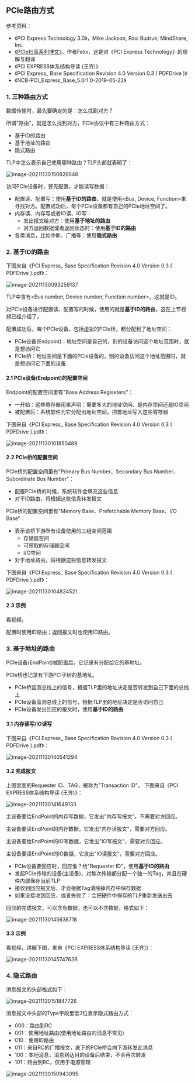 ## PCIe路由方式

参考资料：

* 《PCI Express Technology 3.0》，Mike Jackson, Ravi Budruk; MindShare, Inc.
* [《PCIe扫盲系列博文》](http://blog.chinaaet.com/justlxy/p/5100053251)，作者Felix，这是对《PCI Express Technology》的理解与翻译
* 《PCI EXPRESS体系结构导读 (王齐)》
* 《PCI Express_ Base Specification Revision 4.0 Version 0.3 ( PDFDrive )》
* 《NCB-PCI_Express_Base_5.0r1.0-2019-05-22》



### 1. 三种路由方式

数据传输时，最先要确定的是：怎么找到对方？

所谓"路由"，就是怎么找到对方，PCIe协议中有三种路由方式：

* 基于ID的路由
* 基于地址的路由
* 隐式路由

TLP中怎么表示自己使用哪种路由？TLP头部就表明了：

![image-20211130150826548](pic/10_PCI_PCIe/47_tlp_head_detail.png)



访问PCIe设备时，要先配置，才能读写数据：

* 配置读、配置写：使用**基于ID的路由**，就是使用<Bus, Device, Function>来寻找对方。配置成功后，每个PCIe设备都有自己的PCIe地址空间了。
* 内存读、内存写或者IO读、IO写：
  * 发出报文给对方：使用**基于地址的路由**
  * 对方返回数据或者返回状态时：使用**基于ID的路由**
* 各类消息，比如中断、广播等：使用**隐式路由**



### 2. 基于ID的路由

下图来自《PCI Express_ Base Specification Revision 4.0 Version 0.3 ( PDFDrive ).pdf》：

![image-20211130093259137](pic/10_PCI_PCIe/40_id_routing_header.png)



TLP中含有<Bus number, Device number, Function number>，这就是ID。

对PCIe设备进行配置读、配置写的时候，使用的就是**基于ID的路由**，这在上节视频已经介绍了。

配置成功后，每个PCIe设备，包括虚拟的PCIe桥，都分配到了地址空间：

* PCIe设备(Endpoint)：地址空间是自己的，别的设备访问这个地址范围时，就是想访问它
* PCIe桥：地址空间是下面的PCIe设备的，别的设备访问这个地址范围时，就是想访问它下面的设备



#### 2.1 PCIe设备(Endpoint)的配置空间

Endpoint的配置空间里有"Base Address Regiseters"：

* 一开始：这些寄存器用来声明：需要多大的地址空间、是内存空间还是IO空间
* 被配置后：系统软件为它分配出地址空间，把首地址写入这些寄存器

下图来自《PCI Express_ Base Specification Revision 4.0 Version 0.3 ( PDFDrive ).pdf》：

![image-20211130101850489](pic/10_PCI_PCIe/41_type0_conf_reg.png)



#### 2.2 PCIe桥的配置空间

PCIe桥的配置空间里有"Primary Bus Number、Secondary Bus Number、Subordinate Bus Number"：

* 配置PCIe桥的时候，系统软件会填充这些信息
* 对于ID路由，将根据这些信息转发报文

PCIe桥的配置空间里有"Memory Base、Prefetchable Memory Base、I/O Base"：

* 表示该桥下游所有设备使用的三组空间范围
  * 存储器空间
  * 可预取的存储器空间
  * I/O空间
* 对于地址路由，将根据这些信息转发报文

下图来自《PCI Express_ Base Specification Revision 4.0 Version 0.3 ( PDFDrive ).pdf》：

![image-20211130104824521](pic/10_PCI_PCIe/42_type1_conf_reg.png)

#### 2.3 示例

看视频。

配置时使用ID路由；返回报文时也使用ID路由。



### 3. 基于地址的路由

PCIe设备(EndPoint)被配置后，它记录有分配给它的基地址。

PCIe桥也记录有下游PCI子树的基地址。

* PCIe桥监测总线上的信号，根据TLP里的地址决定是否转发到自己下面的总线上
* PCIe设备监测总线上的信号，根据TLP里的地址决定是否访问自己
* PCIe设备发出回应的报文时，使用**基于ID的路由**

#### 3.1 内存读写/IO读写

下图来自《PCI Express_ Base Specification Revision 4.0 Version 0.3 ( PDFDrive ).pdf》：

![image-20211130140541294](pic/10_PCI_PCIe/43_address_routing_header.png)



#### 3.2 完成报文

上图里面的Requester ID、TAG，被称为"Transaction ID"。
下图来自《PCI EXPRESS体系结构导读 (王齐)》：

![image-20211130141649133](pic/10_PCI_PCIe/44_transaction_id.png)


主设备要给EndPoint的内存写数据，它发出"内存写报文"，不需要对方回应。

主设备要读EndPoint的内存数据，它发出"内存读报文"，需要对方回应。

主设备要给EndPoint的IO写数据，它发出"IO写报文"，需要对方回应。

主设备要读EndPoint的IO数据，它发出"IO读报文"，需要对方回应。

* PCIe设备要回应时，回应谁？给"Requester ID"，使用**基于ID的路由**
* 发起PCIe传输的设备(主设备)，对每次传输都分配一个独一的Tag，并且在硬件内部保存当前TLP
* 接收到回应报文后，才会根据Tag清除掉内存中保存数据
* 如果没接收到回应，或者失败了：会把硬件中保存的TLP重新发送出去



回应的完成报文，可以含有数据，也可以不含数据，格式如下：

![image-20211130145638718](pic/10_PCI_PCIe/45_complete.png)



#### 3.3 示例

看视频，讲解下图，来自《PCI EXPRESS体系结构导读 (王齐)》：

![image-20211130145747638](pic/10_PCI_PCIe/46_address_routing_example.png)



### 4. 隐式路由

消息报文的头部格式如下：

![image-20211130151847726](pic/10_PCI_PCIe/49_msg_header.png)

消息报文中头部的Type字段里低3位表示隐式路由方式：

* 000：路由到RC
* 001：使用地址路由(使用地址路由的消息不常见)
* 010：使用ID路由
* 011：来自RC的广播报文，底下的PCIe桥会向下游转发此消息
* 100：本地消息，消息到达目的设备后结束，不会再次转发
* 101：路由到RC，仅用于电源管理

![image-20211130150943095](pic/10_PCI_PCIe/48_message_routing.png)

